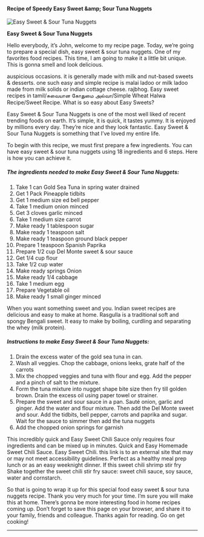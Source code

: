             

#### Recipe of Speedy Easy Sweet &amp;amp; Sour Tuna Nuggets

![Easy Sweet &amp; Sour Tuna Nuggets](https://img-global.cpcdn.com/recipes/f9cc0ae09404682d/751x532cq70/easy-sweet-sour-tuna-nuggets-recipe-main-photo.jpg)

**Easy Sweet &amp; Sour Tuna Nuggets**

Hello everybody, it’s John, welcome to my recipe page. Today, we’re going to prepare a special dish, easy sweet & sour tuna nuggets. One of my favorites food recipes. This time, I am going to make it a little bit unique. This is gonna smell and look delicious.

auspicious occasions. it is generally made with milk and nut-based sweets & desserts. one such easy and simple recipe is malai ladoo or milk ladoo made from milk solids or indian cottage cheese. rajbhog. Easy sweet recipes in tamil/சுவையான கோதுமை அல்வா/Simple Wheat Halwa Recipe/Sweet Recipe. What is so easy about Easy Sweets?

Easy Sweet & Sour Tuna Nuggets is one of the most well liked of recent trending foods on earth. It’s simple, it is quick, it tastes yummy. It is enjoyed by millions every day. They’re nice and they look fantastic. Easy Sweet & Sour Tuna Nuggets is something that I’ve loved my entire life.

To begin with this recipe, we must first prepare a few ingredients. You can have easy sweet & sour tuna nuggets using 18 ingredients and 6 steps. Here is how you can achieve it.

##### The ingredients needed to make Easy Sweet & Sour Tuna Nuggets:

1.  Take 1 can Gold Sea Tuna in spring water drained
2.  Get 1 Pack Pineapple tidbits
3.  Get 1 medium size ed bell pepper
4.  Take 1 medium onion minced
5.  Get 3 cloves garlic minced
6.  Take 1 medium size carrot
7.  Make ready 1 tablespoon sugar
8.  Make ready 1 teaspoon salt
9.  Make ready 1 teaspoon ground black pepper
10.  Prepare 1 teaspoon Spanish Paprika
11.  Prepare 1/2 cup Del Monte sweet & sour sauce
12.  Get 1/4 cup flour
13.  Take 1/2 cup water
14.  Make ready springs Onion
15.  Make ready 1/4 cabbage
16.  Take 1 medium egg
17.  Prepare Vegetable oil
18.  Make ready 1 small ginger minced

When you want something sweet and you. Indian sweet recipes are delicious and easy to make at home. Rasgulla is a traditional soft and spongy Bengali sweet. It easy to make by boiling, curdling and separating the whey (milk protein).

##### Instructions to make Easy Sweet & Sour Tuna Nuggets:

1.  Drain the excess water of the gold sea tuna in can.
2.  Wash all veggies. Chop the cabbage, onions leeks, grate half of the carrots
3.  Mix the chopped veggies and tuna with flour and egg. Add the pepper and a pinch of salt to the mixture.
4.  Form the tuna mixture into nugget shape bite size then fry till golden brown. Drain the excess oil using paper towel or strainer.
5.  Prepare the sweet and sour sauce in a pan. Sauté onion, garlic and ginger. Add the water and flour mixture. Then add the Del Monte sweet and sour. Add the tidbits, bell pepper, carrots and paprika and sugar. Wait for the sauce to simmer then add the tuna nuggets
6.  Add the chopped onion springs for garnish

This incredibly quick and Easy Sweet Chili Sauce only requires four ingredients and can be mixed up in minutes. Quick and Easy Homemade Sweet Chili Sauce. Easy Sweet Chili. this link is to an external site that may or may not meet accessibility guidelines. Perfect as a healthy meal prep lunch or as an easy weeknight dinner. If this sweet chili shrimp stir fry Shake together the sweet chili stir fry sauce: sweet chili sauce, soy sauce, water and cornstarch.

So that is going to wrap it up for this special food easy sweet & sour tuna nuggets recipe. Thank you very much for your time. I’m sure you will make this at home. There’s gonna be more interesting food in home recipes coming up. Don’t forget to save this page on your browser, and share it to your family, friends and colleague. Thanks again for reading. Go on get cooking!

* * *